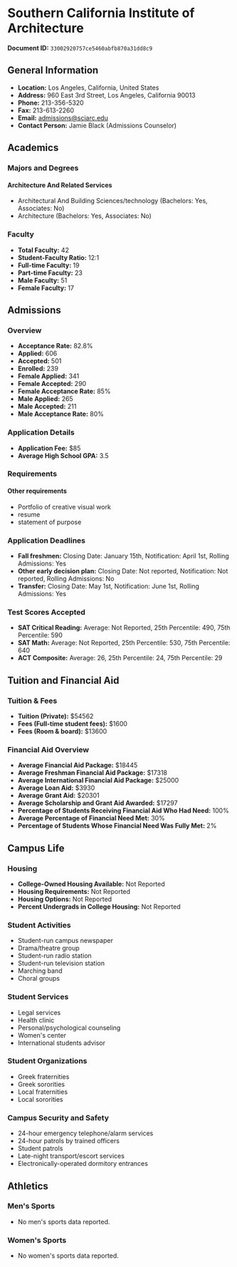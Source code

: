 # Southern California Institute of Architecture

**Document ID:** `33002920757ce5460abfb870a31dd8c9`

## General Information

- **Location:** Los Angeles, California, United States
- **Address:** 960 East 3rd Street, Los Angeles, California 90013
- **Phone:** 213-356-5320
- **Fax:** 213-613-2260
- **Email:** admissions@sciarc.edu
- **Contact Person:** Jamie Black (Admissions Counselor)

## Academics

### Majors and Degrees

#### Architecture And Related Services

- Architectural And Building Sciences/technology (Bachelors: Yes, Associates: No)
- Architecture (Bachelors: Yes, Associates: No)

### Faculty

- **Total Faculty:** 42
- **Student-Faculty Ratio:** 12:1
- **Full-time Faculty:** 19
- **Part-time Faculty:** 23
- **Male Faculty:** 51
- **Female Faculty:** 17

## Admissions

### Overview

- **Acceptance Rate:** 82.8%
- **Applied:** 606
- **Accepted:** 501
- **Enrolled:** 239
- **Female Applied:** 341
- **Female Accepted:** 290
- **Female Acceptance Rate:** 85%
- **Male Applied:** 265
- **Male Accepted:** 211
- **Male Acceptance Rate:** 80%

### Application Details

- **Application Fee:** $85
- **Average High School GPA:** 3.5

### Requirements

#### Other requirements

- Portfolio of creative visual work
- resume
- statement of purpose

### Application Deadlines

- **Fall freshmen:** Closing Date: January 15th, Notification: April 1st, Rolling Admissions: Yes
- **Other early decision plan:** Closing Date: Not reported, Notification: Not reported, Rolling Admissions: No
- **Transfer:** Closing Date: May 1st, Notification: June 1st, Rolling Admissions: Yes

### Test Scores Accepted

- **SAT Critical Reading:** Average: Not Reported, 25th Percentile: 490, 75th Percentile: 590
- **SAT Math:** Average: Not Reported, 25th Percentile: 530, 75th Percentile: 640
- **ACT Composite:** Average: 26, 25th Percentile: 24, 75th Percentile: 29

## Tuition and Financial Aid

### Tuition & Fees

- **Tuition (Private):** $54562
- **Fees (Full-time student fees):** $1600
- **Fees (Room & board):** $13600

### Financial Aid Overview

- **Average Financial Aid Package:** $18445
- **Average Freshman Financial Aid Package:** $17318
- **Average International Financial Aid Package:** $25000
- **Average Loan Aid:** $3930
- **Average Grant Aid:** $20301
- **Average Scholarship and Grant Aid Awarded:** $17297
- **Percentage of Students Receiving Financial Aid Who Had Need:** 100%
- **Average Percentage of Financial Need Met:** 30%
- **Percentage of Students Whose Financial Need Was Fully Met:** 2%

## Campus Life

### Housing

- **College-Owned Housing Available:** Not Reported
- **Housing Requirements:** Not Reported
- **Housing Options:** Not Reported
- **Percent Undergrads in College Housing:** Not Reported

### Student Activities

- Student-run campus newspaper
- Drama/theatre group
- Student-run radio station
- Student-run television station
- Marching band
- Choral groups

### Student Services

- Legal services
- Health clinic
- Personal/psychological counseling
- Women's center
- International students advisor

### Student Organizations

- Greek fraternities
- Greek sororities
- Local fraternities
- Local sororities

### Campus Security and Safety

- 24-hour emergency telephone/alarm services
- 24-hour patrols by trained officers
- Student patrols
- Late-night transport/escort services
- Electronically-operated dormitory entrances

## Athletics

### Men's Sports

- No men's sports data reported.

### Women's Sports

- No women's sports data reported.
